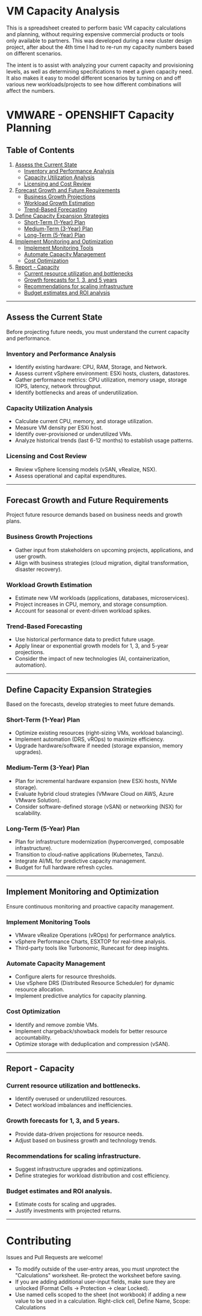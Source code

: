 # VM Capacity Analysis
This is a spreadsheet created to perform basic VM capacity calculations and planning, without requiring expensive commercial products or tools only available to partners. This was developed during a new cluster design project, after about the 4th time I had to re-run my capacity numbers based on different scenarios.

The intent is to assist with analyzing your current capacity and provisioning levels, as well as determining specifications to meet a given capacity need. It also makes it easy to model different scenarios by turning on and off various new workloads/projects to see how different combinations will affect the numbers.

# VMWARE - OPENSHIFT Capacity Planning

## Table of Contents
1. [Assess the Current State](#assess-the-current-state)
   - [Inventory and Performance Analysis](#inventory-and-performance-analysis)
   - [Capacity Utilization Analysis](#capacity-utilization-analysis)
   - [Licensing and Cost Review](#licensing-and-cost-review)
2. [Forecast Growth and Future Requirements](#forecast-growth-and-future-requirements)
   - [Business Growth Projections](#business-growth-projections)
   - [Workload Growth Estimation](#workload-growth-estimation)
   - [Trend-Based Forecasting](#trend-based-forecasting)
3. [Define Capacity Expansion Strategies](#define-capacity-expansion-strategies)
   - [Short-Term (1-Year) Plan](#short-term-1-year-plan)
   - [Medium-Term (3-Year) Plan](#medium-term-3-year-plan)
   - [Long-Term (5-Year) Plan](#long-term-5-year-plan)
4. [Implement Monitoring and Optimization](#implement-monitoring-and-optimization)
   - [Implement Monitoring Tools](#implement-monitoring-tools)
   - [Automate Capacity Management](#automate-capacity-management)
   - [Cost Optimization](#cost-optimization)
5. [Report - Capacity](#report-capacity)
   - [Current resource utilization and bottlenecks](#current-resource-utilization-and-bottlenecks)
   - [Growth forecasts for 1, 3, and 5 years](#growth-forecasts-for-1-3-and-5-years)
   - [Recommendations for scaling infrastructure](#recommendations-for-scaling-infrastructure)
   - [Budget estimates and ROI analysis](#budget-estimates-and-roi-analysis)

---

## Assess the Current State
Before projecting future needs, you must understand the current capacity and performance.

### Inventory and Performance Analysis
- Identify existing hardware: CPU, RAM, Storage, and Network.
- Assess current vSphere environment: ESXi hosts, clusters, datastores.
- Gather performance metrics: CPU utilization, memory usage, storage IOPS, latency, network throughput.
- Identify bottlenecks and areas of underutilization.

### Capacity Utilization Analysis
- Calculate current CPU, memory, and storage utilization.
- Measure VM density per ESXi host.
- Identify over-provisioned or underutilized VMs.
- Analyze historical trends (last 6-12 months) to establish usage patterns.

### Licensing and Cost Review
- Review vSphere licensing models (vSAN, vRealize, NSX).
- Assess operational and capital expenditures.

---

## Forecast Growth and Future Requirements
Project future resource demands based on business needs and growth plans.

### Business Growth Projections
- Gather input from stakeholders on upcoming projects, applications, and user growth.
- Align with business strategies (cloud migration, digital transformation, disaster recovery).

### Workload Growth Estimation
- Estimate new VM workloads (applications, databases, microservices).
- Project increases in CPU, memory, and storage consumption.
- Account for seasonal or event-driven workload spikes.

### Trend-Based Forecasting
- Use historical performance data to predict future usage.
- Apply linear or exponential growth models for 1, 3, and 5-year projections.
- Consider the impact of new technologies (AI, containerization, automation).

---

## Define Capacity Expansion Strategies
Based on the forecasts, develop strategies to meet future demands.

### Short-Term (1-Year) Plan
- Optimize existing resources (right-sizing VMs, workload balancing).
- Implement automation (DRS, vROps) to maximize efficiency.
- Upgrade hardware/software if needed (storage expansion, memory upgrades).

### Medium-Term (3-Year) Plan
- Plan for incremental hardware expansion (new ESXi hosts, NVMe storage).
- Evaluate hybrid cloud strategies (VMware Cloud on AWS, Azure VMware Solution).
- Consider software-defined storage (vSAN) or networking (NSX) for scalability.

### Long-Term (5-Year) Plan
- Plan for infrastructure modernization (hyperconverged, composable infrastructure).
- Transition to cloud-native applications (Kubernetes, Tanzu).
- Integrate AI/ML for predictive capacity management.
- Budget for full hardware refresh cycles.

---

## Implement Monitoring and Optimization
Ensure continuous monitoring and proactive capacity management.

### Implement Monitoring Tools
- VMware vRealize Operations (vROps) for performance analytics.
- vSphere Performance Charts, ESXTOP for real-time analysis.
- Third-party tools like Turbonomic, Runecast for deep insights.

### Automate Capacity Management
- Configure alerts for resource thresholds.
- Use vSphere DRS (Distributed Resource Scheduler) for dynamic resource allocation.
- Implement predictive analytics for capacity planning.

### Cost Optimization
- Identify and remove zombie VMs.
- Implement chargeback/showback models for better resource accountability.
- Optimize storage with deduplication and compression (vSAN).

---

## Report - Capacity

### Current resource utilization and bottlenecks.
- Identify overused or underutilized resources.
- Detect workload imbalances and inefficiencies.

### Growth forecasts for 1, 3, and 5 years.
- Provide data-driven projections for resource needs.
- Adjust based on business growth and technology trends.

### Recommendations for scaling infrastructure.
- Suggest infrastructure upgrades and optimizations.
- Define strategies for workload distribution and cost efficiency.

### Budget estimates and ROI analysis.
- Estimate costs for scaling and upgrades.
- Justify investments with projected returns.

---

# Contributing
Issues and Pull Requests are welcome!

* To modify outside of the user-entry areas, you must unprotect the "Calculations" worksheet. Re-protect the worksheet before saving.
* If you are adding additional user-input fields, make sure they are unlocked (Format Cells -> Protection -> clear Locked).
* Use named cells scoped to the sheet (not workbook) if adding a new value to be used in a calculation. Right-click cell, Define Name, Scope: Calculations
